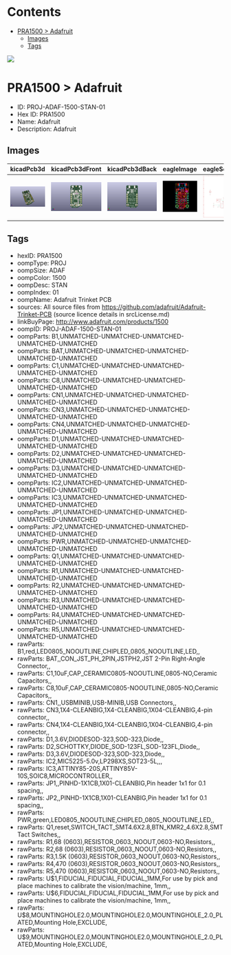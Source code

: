 



Contents
========

* [PRA1500 > Adafruit](#pra1500--adafruit)
	* [Images](#images)
	* [Tags](#tags)
  
![][im]
# PRA1500 > Adafruit

- ID: PROJ-ADAF-1500-STAN-01
- Hex ID: PRA1500
- Name: Adafruit
- Description: Adafruit

## Images
  
  

|kicadPcb3d|kicadPcb3dFront|kicadPcb3dBack|eagleImage|eagleSchemImage|
| :---: | :---: | :---: | :---: | :---: |
|[![kicadPcb3d](kicadPcb3d_140.png)](kicadPcb3d.png)|[![kicadPcb3dFront](kicadPcb3dFront_140.png)](kicadPcb3dFront.png)|[![kicadPcb3dBack](kicadPcb3dBack_140.png)](kicadPcb3dBack.png)|[![eagleImage](eagleImage_140.png)](eagleImage.png)|[![eagleSchemImage](eagleSchemImage_140.png)](eagleSchemImage.png)|

## Tags

- hexID: PRA1500
- oompType: PROJ
- oompSize: ADAF
- oompColor: 1500
- oompDesc: STAN
- oompIndex: 01
- oompName: Adafruit Trinket PCB
- sources: All source files from https://github.com/adafruit/Adafruit-Trinket-PCB (source licence details in srcLicense.md)
- linkBuyPage: http://www.adafruit.com/products/1500
- oompID: PROJ-ADAF-1500-STAN-01
- oompParts: B1,UNMATCHED-UNMATCHED-UNMATCHED-UNMATCHED-UNMATCHED
- oompParts: BAT,UNMATCHED-UNMATCHED-UNMATCHED-UNMATCHED-UNMATCHED
- oompParts: C1,UNMATCHED-UNMATCHED-UNMATCHED-UNMATCHED-UNMATCHED
- oompParts: C8,UNMATCHED-UNMATCHED-UNMATCHED-UNMATCHED-UNMATCHED
- oompParts: CN1,UNMATCHED-UNMATCHED-UNMATCHED-UNMATCHED-UNMATCHED
- oompParts: CN3,UNMATCHED-UNMATCHED-UNMATCHED-UNMATCHED-UNMATCHED
- oompParts: CN4,UNMATCHED-UNMATCHED-UNMATCHED-UNMATCHED-UNMATCHED
- oompParts: D1,UNMATCHED-UNMATCHED-UNMATCHED-UNMATCHED-UNMATCHED
- oompParts: D2,UNMATCHED-UNMATCHED-UNMATCHED-UNMATCHED-UNMATCHED
- oompParts: D3,UNMATCHED-UNMATCHED-UNMATCHED-UNMATCHED-UNMATCHED
- oompParts: IC2,UNMATCHED-UNMATCHED-UNMATCHED-UNMATCHED-UNMATCHED
- oompParts: IC3,UNMATCHED-UNMATCHED-UNMATCHED-UNMATCHED-UNMATCHED
- oompParts: JP1,UNMATCHED-UNMATCHED-UNMATCHED-UNMATCHED-UNMATCHED
- oompParts: JP2,UNMATCHED-UNMATCHED-UNMATCHED-UNMATCHED-UNMATCHED
- oompParts: PWR,UNMATCHED-UNMATCHED-UNMATCHED-UNMATCHED-UNMATCHED
- oompParts: Q1,UNMATCHED-UNMATCHED-UNMATCHED-UNMATCHED-UNMATCHED
- oompParts: R1,UNMATCHED-UNMATCHED-UNMATCHED-UNMATCHED-UNMATCHED
- oompParts: R2,UNMATCHED-UNMATCHED-UNMATCHED-UNMATCHED-UNMATCHED
- oompParts: R3,UNMATCHED-UNMATCHED-UNMATCHED-UNMATCHED-UNMATCHED
- oompParts: R4,UNMATCHED-UNMATCHED-UNMATCHED-UNMATCHED-UNMATCHED
- oompParts: R5,UNMATCHED-UNMATCHED-UNMATCHED-UNMATCHED-UNMATCHED
- rawParts: B1,red,LED0805_NOOUTLINE,CHIPLED_0805_NOOUTLINE,LED,,
- rawParts: BAT,,CON_JST_PH_2PIN,JSTPH2,JST 2-Pin Right-Angle Connector,,
- rawParts: C1,10uF,CAP_CERAMIC0805-NOOUTLINE,0805-NO,Ceramic Capacitors,,
- rawParts: C8,10uF,CAP_CERAMIC0805-NOOUTLINE,0805-NO,Ceramic Capacitors,,
- rawParts: CN1,,USBMINIB,USB-MINIB,USB Connectors,,
- rawParts: CN3,1X4-CLEANBIG,1X4-CLEANBIG,1X04-CLEANBIG,4-pin connector,,
- rawParts: CN4,1X4-CLEANBIG,1X4-CLEANBIG,1X04-CLEANBIG,4-pin connector,,
- rawParts: D1,3.6V,DIODESOD-323,SOD-323,Diode,,
- rawParts: D2,SCHOTTKY,DIODE_SOD-123FL,SOD-123FL,Diode,,
- rawParts: D3,3.6V,DIODESOD-323,SOD-323,Diode,,
- rawParts: IC2,MIC5225-5.0v,LP298XS,SOT23-5L,,,
- rawParts: IC3,ATTINY85-20S,ATTINY85V-10S,SOIC8,MICROCONTROLLER,,
- rawParts: JP1,,PINHD-1X1CB,1X01-CLEANBIG,Pin header 1x1 for 0.1 spacing,,
- rawParts: JP2,,PINHD-1X1CB,1X01-CLEANBIG,Pin header 1x1 for 0.1 spacing,,
- rawParts: PWR,green,LED0805_NOOUTLINE,CHIPLED_0805_NOOUTLINE,LED,,
- rawParts: Q1,reset,SWITCH_TACT_SMT4.6X2.8,BTN_KMR2_4.6X2.8,SMT Tact Switches,,
- rawParts: R1,68 (0603),RESISTOR_0603_NOOUT,0603-NO,Resistors,,
- rawParts: R2,68 (0603),RESISTOR_0603_NOOUT,0603-NO,Resistors,,
- rawParts: R3,1.5K (0603),RESISTOR_0603_NOOUT,0603-NO,Resistors,,
- rawParts: R4,470 (0603),RESISTOR_0603_NOOUT,0603-NO,Resistors,,
- rawParts: R5,470 (0603),RESISTOR_0603_NOOUT,0603-NO,Resistors,,
- rawParts: U$1,FIDUCIAL,FIDUCIAL,FIDUCIAL_1MM,For use by pick and place machines to calibrate the vision/machine, 1mm,,
- rawParts: U$6,FIDUCIAL,FIDUCIAL,FIDUCIAL_1MM,For use by pick and place machines to calibrate the vision/machine, 1mm,,
- rawParts: U$8,MOUNTINGHOLE2.0,MOUNTINGHOLE2.0,MOUNTINGHOLE_2.0_PLATED,Mounting Hole,EXCLUDE,
- rawParts: U$9,MOUNTINGHOLE2.0,MOUNTINGHOLE2.0,MOUNTINGHOLE_2.0_PLATED,Mounting Hole,EXCLUDE,



[im]: kicadPcb3d_450.png
